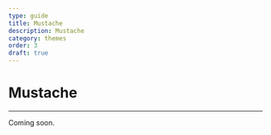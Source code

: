 ```yaml
---
type: guide
title: Mustache
description: Mustache
category: themes
order: 3
draft: true
---
```


# Mustache
---
Coming soon.